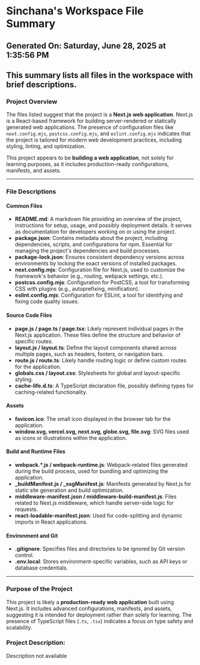# Sinchana's Workspace File Summary
## Generated On: Saturday, June 28, 2025 at 1:35:56 PM
This summary lists all files in the workspace with brief descriptions.
---
### Project Overview
The files listed suggest that the project is a **Next.js web application**. Next.js is a React-based framework for building server-rendered or statically generated web applications. The presence of configuration files like `next.config.mjs`, `postcss.config.mjs`, and `eslint.config.mjs` indicates that the project is tailored for modern web development practices, including styling, linting, and optimization.

This project appears to be **building a web application**, not solely for learning purposes, as it includes production-ready configurations, manifests, and assets.

---

### File Descriptions

#### Common Files
- **README.md**: A markdown file providing an overview of the project, instructions for setup, usage, and possibly deployment details. It serves as documentation for developers working on or using the project.
- **package.json**: Contains metadata about the project, including dependencies, scripts, and configurations for npm. Essential for managing the project's dependencies and build processes.
- **package-lock.json**: Ensures consistent dependency versions across environments by locking the exact versions of installed packages.
- **next.config.mjs**: Configuration file for Next.js, used to customize the framework's behavior (e.g., routing, webpack settings, etc.).
- **postcss.config.mjs**: Configuration for PostCSS, a tool for transforming CSS with plugins (e.g., autoprefixing, minification).
- **eslint.config.mjs**: Configuration for ESLint, a tool for identifying and fixing code quality issues.

#### Source Code Files
- **page.js / page.ts / page.tsx**: Likely represent individual pages in the Next.js application. These files define the structure and behavior of specific routes.
- **layout.js / layout.ts**: Define the layout components shared across multiple pages, such as headers, footers, or navigation bars.
- **route.js / route.ts**: Likely handle routing logic or define custom routes for the application.
- **globals.css / layout.css**: Stylesheets for global and layout-specific styling.
- **cache-life.d.ts**: A TypeScript declaration file, possibly defining types for caching-related functionality.

#### Assets
- **favicon.ico**: The small icon displayed in the browser tab for the application.
- **window.svg, vercel.svg, next.svg, globe.svg, file.svg**: SVG files used as icons or illustrations within the application.

#### Build and Runtime Files
- **webpack.*.js / webpack-runtime.js**: Webpack-related files generated during the build process, used for bundling and optimizing the application.
- **_buildManifest.js / _ssgManifest.js**: Manifests generated by Next.js for static site generation and build optimization.
- **middleware-manifest.json / middleware-build-manifest.js**: Files related to Next.js middleware, which handle server-side logic for requests.
- **react-loadable-manifest.json**: Used for code-splitting and dynamic imports in React applications.

#### Environment and Git
- **.gitignore**: Specifies files and directories to be ignored by Git version control.
- **.env.local**: Stores environment-specific variables, such as API keys or database credentials.

---

### Purpose of the Project
This project is likely a **production-ready web application** built using Next.js. It includes advanced configurations, manifests, and assets, suggesting it is intended for deployment rather than solely for learning. The presence of TypeScript files (`.ts`, `.tsx`) indicates a focus on type safety and scalability. 
### Project Description:
 Description not available
